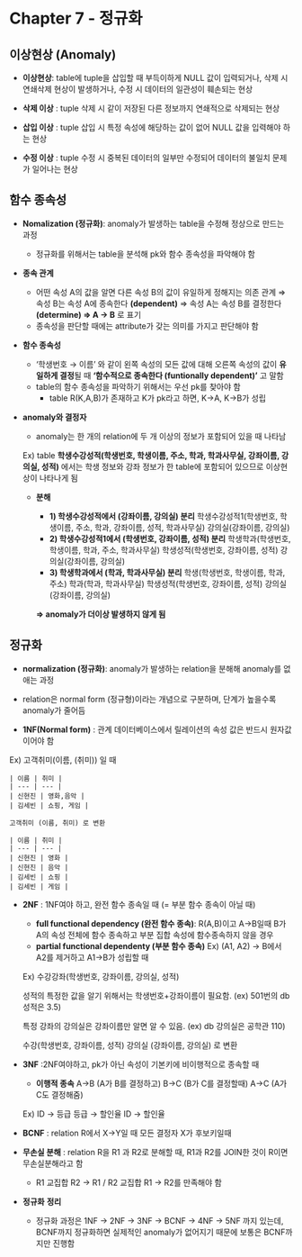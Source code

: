 # Chapter 7 - 정규화

## 이상현상 (Anomaly)

- **이상현상**: table에 tuple을 삽입할 때 부득이하게 NULL 값이 입력되거나, 삭제 시 연쇄삭제 현상이 발생하거나, 수정 시 데이터의 일관성이 훼손되는 현상

- **삭제 이상** 
: tuple 삭제 시 같이 저장된 다른 정보까지 연쇄적으로 삭제되는 현상
- **삽입 이상**
: tuple 삽입 시 특정 속성에 해당하는 값이 없어 NULL 값을 입력해야 하는 현상
- **수정 이상**
: tuple 수정 시 중복된 데이터의 일부만 수정되어 데이터의 불일치 문제가 일어나는 현상

## 함수 종속성

- **Nomalization (정규화)**: anomaly가 발생하는 table을 수정해 정상으로 만드는 과정
    - 정규화를 위해서는 table을 분석해 pk와 함수 종속성을 파악해야 함

- **종속 관계**
    - 어떤 속성 A의 값을 알면 다른 속성 B의 값이 유일하게 정해지는 의존 관계
    ⇒ 속성 B는 속성 A에 종속한다 **(dependent)**
    ⇒ 속성 A는 속성 B를 결정한다 **(determine)
    ⇒ A → B** 로 표기
    - 종속성을 판단할 때에는 attribute가 갖는 의미를 가지고 판단해야 함

- **함수 종속성**
    - ‘학생번호 → 이름’ 와 같이 왼쪽 속성의 모든 값에 대해 오른쪽 속성의 값이 **유일하게 결정**될 때 **‘함수적으로 종속한다 (funtionally dependent)’** 고 말함
    - table의 함수 종속성을 파악하기 위해서는 우선 pk를 찾아야 함
        - table R(K,A,B)가 존재하고 K가 pk라고 하면, K→A, K→B가 성립

- **anomaly와 결정자**
    - anomaly는 한 개의 relation에 두 개 이상의 정보가 포함되어 있을 때 나타남
    
    Ex) table **학생수강성적(학생번호, 학생이름, 주소, 학과, 학과사무실, 강좌이름, 강의실, 성적)**
    에서는 학생 정보와 강좌 정보가 한 table에 포함되어 있으므로 이상현상이 나타나게 됨
    
    - **분해**
        - **1) 학생수강성적에서 (강좌이름, 강의실) 분리**
        학생수강성적1(학생번호, 학생이름, 주소, 학과, 강좌이름, 성적, 학과사무실)
        강의실(강좌이름, 강의실)
        - **2) 학생수강성적1에서 (학생번호, 강좌이름, 성적) 분리**
        학생학과(학생번호, 학생이름, 학과, 주소, 학과사무실)
        학생성적(학생번호, 강좌이름, 성적)
        강의실(강좌이름, 강의실)
        - **3) 학생학과에서 (학과, 학과사무실) 분리**
        학생(학생번호, 학생이름, 학과, 주소)
        학과(학과, 학과사무실)
        학생성적(학생번호, 강좌이름, 성적)
        강의실(강좌이름, 강의실)
        
        **⇒ anomaly가 더이상 발생하지 않게 됨**
        

## 정규화

- **normalization (정규화)**: anomaly가 발생하는 relation을 분해해 anomaly를 없애는 과정
- relation은 normal form (정규형)이라는 개념으로 구분하며, 단계가 높을수록 anomaly가 줄어듬

- **1NF(Normal form)**
: 관계 데이터베이스에서 릴레이션의 속성 값은 반드시 원자값이어야 함

Ex) 고객취미(이름, (취미)) 일 때
    
    
    | 이름 | 취미 |
    | --- | --- |
    | 신현진 | 영화,음악 |
    | 김세빈 | 쇼핑, 게임 |
    
    고객취미 (이름, 취미) 로 변환
    
    | 이름 | 취미 |
    | --- | --- |
    | 신현진 | 영화 |
    | 신현진 | 음악 |
    | 김세빈 | 쇼핑 |
    | 김세빈 | 게임 |
    
- **2NF**
: 1NF여야 하고, 완전 함수 종속일 때 (= 부분 함수 종속이 아닐 때)
    - **full functional dependency (완전 함수 종속)**: R(A,B)이고 A→B일때 B가 A의 속성 전체에 함수 종속하고 부분 집합 속성에 함수종속하지 않을 경우
    - **partial functional dependenty (부분 함수 종속)**
    Ex) (A1, A2) → B에서 A2를 제거하고 A1→B가 성립할 때
    
    Ex) 수강강좌(학생번호, 강좌이름, 강의실, 성적)
    
    성적의 특정한 값을 알기 위해서는 학생번호+강좌이름이 필요함. (ex) 501번의 db 성적은 3.5)
    
    특정 강좌의 강의실은 강좌이름만 알면 알 수 있음. 
    (ex) db 강의실은 공학관 110)
    
    수강(학생번호, 강좌이름, 성적)
    강의실 (강좌이름, 강의실) 로 변환
    
- **3NF**
:2NF여야하고, pk가 아닌 속성이 기본키에 비이행적으로 종속할 때
    - **이행적 종속**
    A→B (A가 B를 결정하고)
    B→C (B가 C를 결정할때)
    A→C (A가 C도 결정해줌)
    
    Ex)
    ID → 등급
    등급 → 할인율
    ID → 할인율
    
- **BCNF**
: relation R에서 X→Y일 때 모든 결정자 X가 후보키일때
    
- **무손실 분해**
: relation R을 R1 과 R2로 분해할 때, R1과 R2를 JOIN한 것이 R이면 무손실분해라고 함
    - R1 교집합 R2 → R1 / R2 교집합 R1 → R2를 만족해야 함
    
- **정규화** **정리**
    - 정규화 과정은 1NF → 2NF → 3NF → BCNF → 4NF → 5NF 까지 있는데, BCNF까지 정규화하면 실제적인 anomaly가 없어지기 때문에 보통은 BCNF까지만 진행함